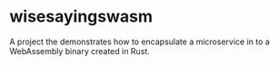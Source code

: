 # wisesayingswasm
A project the demonstrates how to encapsulate a microservice in to a WebAssembly binary created in Rust.
